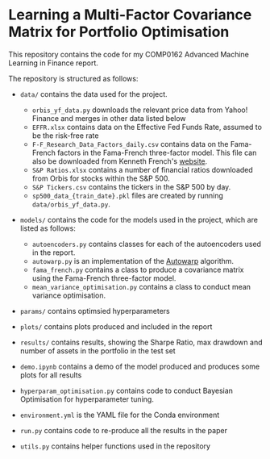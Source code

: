 # Learning a Multi-Factor Covariance Matrix for Portfolio Optimisation

This repository contains the code for my COMP0162 Advanced Machine Learning in Finance report.

The repository is structured as follows:

- `data/` contains the data used for the project.
  - `orbis_yf_data.py` downloads the relevant price data from Yahoo! Finance and merges in other data listed below 
  - `EFFR.xlsx` contains data on the Effective Fed Funds Rate, assumed to be the risk-free rate
  - `F-F_Research_Data_Factors_daily.csv` contains data on the Fama-French factors in the Fama-French three-factor model. This file can also be downloaded from Kenneth French's [website](https://mba.tuck.dartmouth.edu/pages/faculty/ken.french/data_library.html#Research).
  - `S&P Ratios.xlsx` contains a number of financial ratios downloaded from Orbis for stocks within the S&P 500.
  - `S&P Tickers.csv` contains the tickers in the S&P 500 by day.
  - `sp500_data_{train_date}.pkl` files are created by running `data/orbis_yf_data.py`.

- `models/` contains the code for the models used in the project, which are listed as follows:
  - `autoencoders.py` contains classes for each of the autoencoders used in the report.
  - `autowarp.py` is an implementation of the [Autowarp](https://arxiv.org/abs/1810.10107) algorithm.
  - `fama_french.py` contains a class to produce a covariance matrix using the Fama-French three-factor model.
  - `mean_variance_optimisation.py` contains a class to conduct mean variance optimisation.
- `params/` contains optimsied hyperparameters
- `plots/` contains plots produced and included in the report
- `results/` contains results, showing the Sharpe Ratio, max drawdown and number of assets in the portfolio in the test set
- `demo.ipynb` contains a demo of the model produced and produces some plots for all results
- `hyperparam_optimisation.py` contains code to conduct Bayesian Optimisation for hyperparameter tuning.
- `environment.yml` is the YAML file for the Conda environment
- `run.py` contains code to re-produce all the results in the paper
- `utils.py` contains helper functions used in the repository